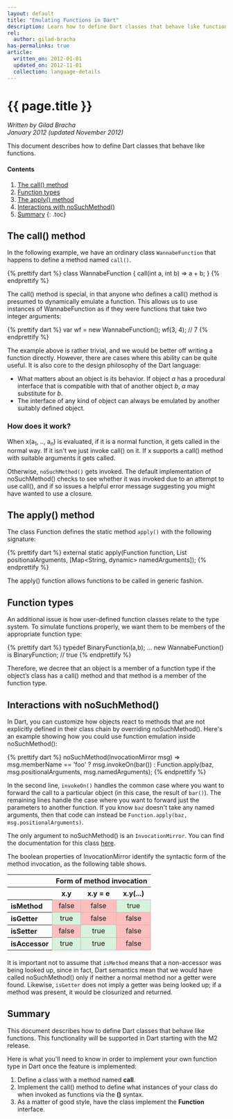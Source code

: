 ```yaml
---
layout: default
title: "Emulating Functions in Dart"
description: Learn how to define Dart classes that behave like functions.
rel:
  author: gilad-bracha
has-permalinks: true
article:
  written_on: 2012-01-01
  updated_on: 2012-11-01
  collection: language-details
---
```


# {{ page.title }}

<p>
<em>Written by Gilad Bracha <br>
January 2012
(updated November 2012)</em>
</p>

This document describes how to define Dart classes
that behave like functions.

#### Contents

1. [The call() method](#the-call-method)
1. [Function types](#function-types)
1. [The apply() method](#the-apply-method)
1. [Interactions with noSuchMethod()](#interactions-with-nosuchmethod)
1. [Summary](#summary)
{: .toc}

## The call() method

In the following example, we have an ordinary class `WannabeFunction` that
happens to define a method named `call()`.

{% prettify dart %}
class WannabeFunction {
  call(int a, int b) => a + b;
}
{% endprettify %}

The call() method is special, in that anyone who defines a call() method is
presumed to dynamically emulate a function. This allows us to use instances of
WannabeFunction as if they were functions that take two integer arguments:

{% prettify dart %}
var wf = new WannabeFunction();
wf(3, 4); // 7
{% endprettify %}

The example above is rather trivial, and we would be better off writing a
function directly. However, there are cases where this ability can be quite
useful.  It is also core to the design philosophy of the Dart language:

* What matters about an object is its behavior. If object _a_ has a procedural
interface that is compatible with that of another object _b_, _a_ may
substitute for _b_.
* The interface of any kind of object can always be emulated by another
suitably defined object.

### How does it work?

When x(a<sub>1</sub>, .., a<sub>n</sub>) is evaluated, if it is a normal
function, it gets called in the normal way. If it isn't we just invoke call()
on it. If x supports a call() method with suitable arguments it gets called.

Otherwise, `noSuchMethod()` gets invoked. The default implementation of
noSuchMethod() checks to see whether it was invoked due to an attempt to use call(),
and if so issues a helpful error message suggesting you might have wanted to use
a closure.


## The apply() method

The class Function defines the static method `apply()`
with the following signature:

{% prettify dart %}
external static apply(Function function,
                      List positionalArguments,
                      [Map<String, dynamic> namedArguments]);
{% endprettify %}

The apply() function allows functions to be called in generic fashion.


## Function types

An additional issue is how user-defined function classes relate to the type
system.  To simulate functions properly, we want them to be members of the
appropriate function type:

{% prettify dart %}
typedef BinaryFunction(a,b);
...
new WannabeFunction() is BinaryFunction; // true
{% endprettify %}

Therefore, we decree that an object is a member of a function type if the
object’s class has a call() method and that method is a member of the function
type.

## Interactions with noSuchMethod()

In Dart, you can customize how objects react to methods that are not explicitly
defined in their class chain by overriding noSuchMethod(). Here's an example
showing how you could use function emulation inside noSuchMethod():

{% prettify dart %}
noSuchMethod(InvocationMirror msg) =>
    msg.memberName == 'foo' ? msg.invokeOn(bar())
                            : Function.apply(baz,
                                msg.positionalArguments,
                                msg.namedArguments);
{% endprettify %}

In the second line, `invokeOn()` handles the common case where you want to
forward the call to a particular object (in this case, the result of `bar()`).
The remaining lines handle the case where you want to forward just the parameters to
another function. If you know `baz` doesn't take any named arguments,
then that code can instead be
`Function.apply(baz, msg.positionalArguments)`.

The only argument to noSuchMethod() is an `InvocationMirror`. You can find the
documentation for this class [here](http://api.dartlang.org/docs/releases/latest/dart_core/InvocationMirror.html).

The boolean properties of InvocationMirror identify the syntactic form of the
method invocation, as the following table shows.

<!-- TODO: move this to stylesheet -->
<style type="text/css">
  .property-table { margin-bottom: 20px;}
  .property-table td {border: 1px solid #bbb; text-align: center;}
  .property-table td.true {background: #d9f2db;}
  .property-table td.false {background: #ffbfbf;}
</style>

<table class="property-table">
<tr>
  <th>&nbsp;</th>
  <th colspan="3">Form of method invocation</th>
</tr>
<tr>
  <th>&nbsp;</th><th>x.y</th><th>x.y = e</th><th>x.y(...)</th>
</tr>
</tr>
  <th align="left">isMethod</th>
  <td class="false"> false </td> <!-- x.y -->
  <td class="false"> false </td> <!-- x.y = e -->
  <td class="true"> true </td>   <!-- x.y(...) -->
</tr>
<tr>
  <th align="left">isGetter</th>
  <td class="true"> true </td>   <!-- x.y -->
  <td class="false"> false </td> <!-- x.y = e -->
  <td class="false"> false </td> <!-- x.y(...) -->
</tr>
<tr>
  <th align="left">isSetter</th>
  <td class="false"> false </td> <!-- x.y -->
  <td class="true"> true </td>   <!-- x.y = e -->
  <td class="false"> false </td> <!-- x.y(...) -->
</tr>
<tr>
  <th align="left">isAccessor</th>
  <td class="true"> true </td>   <!-- x.y -->
  <td class="true"> true </td>   <!-- x.y = e -->
  <td class="false"> false </td> <!-- x.y(...) -->
</tr>
</table>

It is important not to assume that `isMethod` means that a non-accessor was
being looked up, since in fact, Dart semantics mean that we would have called
noSuchMethod() only if neither a normal method nor a getter were found.
Likewise, `isGetter` does not imply a getter was being looked up; if a method
was present, it would be closurized and returned.

## Summary

This document describes how to define Dart classes that behave like functions.
This functionality will be supported in Dart starting with the M2 release.

Here is what you'll need to know in order to
implement your own function type in Dart once the feature is implemented:

1.  Define a class with a method named **call**.
1.  Implement the call() method to define
    what instances of your class do
    when invoked as functions via the **()** syntax.
1.  As a matter of good style,
    have the class implement the **Function** interface.
